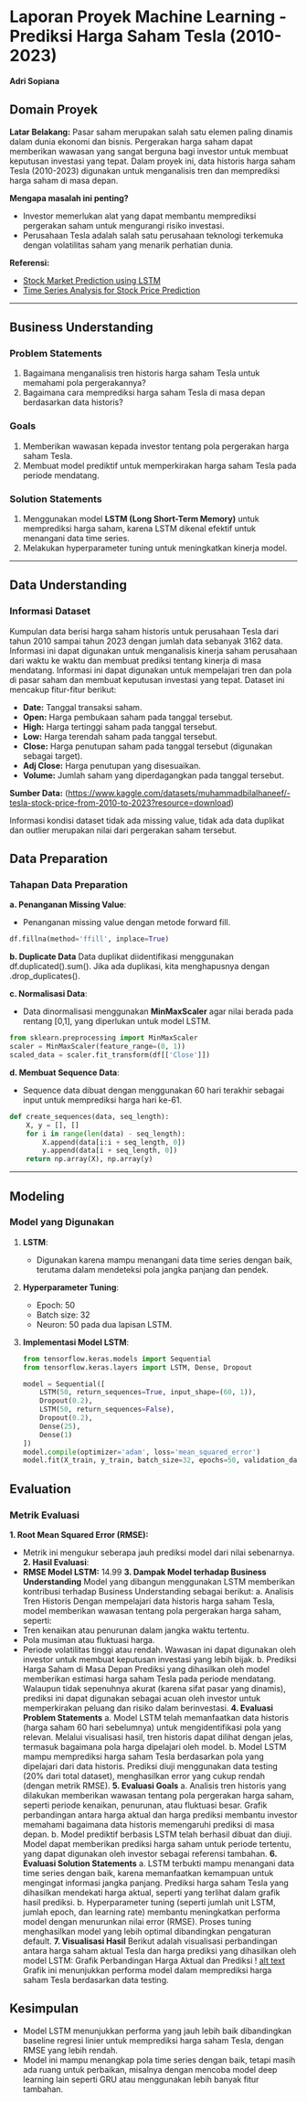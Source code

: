 # **Laporan Proyek Machine Learning - Prediksi Harga Saham Tesla (2010-2023)**
**Adri Sopiana**

## **Domain Proyek**

**Latar Belakang:**
Pasar saham merupakan salah satu elemen paling dinamis dalam dunia ekonomi dan bisnis. Pergerakan harga saham dapat memberikan wawasan yang sangat berguna bagi investor untuk membuat keputusan investasi yang tepat. Dalam proyek ini, data historis harga saham Tesla (2010-2023) digunakan untuk menganalisis tren dan memprediksi harga saham di masa depan.

**Mengapa masalah ini penting?**
- Investor memerlukan alat yang dapat membantu memprediksi pergerakan saham untuk mengurangi risiko investasi.
- Perusahaan Tesla adalah salah satu perusahaan teknologi terkemuka dengan volatilitas saham yang menarik perhatian dunia.

**Referensi:**
- [Stock Market Prediction using LSTM](https://scholar.google.com/)
- [Time Series Analysis for Stock Price Prediction](https://scholar.google.com/)

---

## **Business Understanding**

### **Problem Statements**
1. Bagaimana menganalisis tren historis harga saham Tesla untuk memahami pola pergerakannya?
2. Bagaimana cara memprediksi harga saham Tesla di masa depan berdasarkan data historis?

### **Goals**
1. Memberikan wawasan kepada investor tentang pola pergerakan harga saham Tesla.
2. Membuat model prediktif untuk memperkirakan harga saham Tesla pada periode mendatang.

### **Solution Statements**
1. Menggunakan model **LSTM (Long Short-Term Memory)** untuk memprediksi harga saham, karena LSTM dikenal efektif untuk menangani data time series.
2. Melakukan hyperparameter tuning untuk meningkatkan kinerja model.

---

## **Data Understanding**

### **Informasi Dataset**
Kumpulan data berisi harga saham historis untuk perusahaan Tesla dari tahun 2010 sampai tahun 2023 dengan jumlah data sebanyak 3162 data. Informasi ini dapat digunakan untuk menganalisis kinerja saham perusahaan dari waktu ke waktu dan membuat prediksi tentang kinerja di masa mendatang. Informasi ini dapat digunakan untuk mempelajari tren dan pola di pasar saham dan membuat keputusan investasi yang tepat. Dataset ini mencakup fitur-fitur berikut:
- **Date:** Tanggal transaksi saham.
- **Open:** Harga pembukaan saham pada tanggal tersebut.
- **High:** Harga tertinggi saham pada tanggal tersebut.
- **Low:** Harga terendah saham pada tanggal tersebut.
- **Close:** Harga penutupan saham pada tanggal tersebut (digunakan sebagai target).
- **Adj Close:** Harga penutupan yang disesuaikan.
- **Volume:** Jumlah saham yang diperdagangkan pada tanggal tersebut.

**Sumber Data:** (https://www.kaggle.com/datasets/muhammadbilalhaneef/-tesla-stock-price-from-2010-to-2023?resource=download) 

Informasi kondisi dataset tidak ada missing value, tidak ada data duplikat dan outlier merupakan nilai dari pergerakan saham tersebut.

## **Data Preparation**

### **Tahapan Data Preparation**
**a. Penanganan Missing Value**:
   - Penanganan missing value dengan metode forward fill.
   ```python
   df.fillna(method='ffill', inplace=True)
   ```
**b. Duplicate Data**
Data duplikat diidentifikasi menggunakan df.duplicated().sum(). Jika ada duplikasi, kita menghapusnya dengan .drop_duplicates().

**c. Normalisasi Data**:
   - Data dinormalisasi menggunakan **MinMaxScaler** agar nilai berada pada rentang [0,1], yang diperlukan untuk model LSTM.
   ```python
   from sklearn.preprocessing import MinMaxScaler
   scaler = MinMaxScaler(feature_range=(0, 1))
   scaled_data = scaler.fit_transform(df[['Close']])
   ```

**d. Membuat Sequence Data**:
   - Sequence data dibuat dengan menggunakan 60 hari terakhir sebagai input untuk memprediksi harga hari ke-61.
   ```python
   def create_sequences(data, seq_length):
       X, y = [], []
       for i in range(len(data) - seq_length):
           X.append(data[i:i + seq_length, 0])
           y.append(data[i + seq_length, 0])
       return np.array(X), np.array(y)
   ```

---

## **Modeling**

### **Model yang Digunakan**
1. **LSTM**:
   - Digunakan karena mampu menangani data time series dengan baik, terutama dalam mendeteksi pola jangka panjang dan pendek.

2. **Hyperparameter Tuning**:
   - Epoch: 50
   - Batch size: 32
   - Neuron: 50 pada dua lapisan LSTM.

3. **Implementasi Model LSTM**:
   ```python
   from tensorflow.keras.models import Sequential
   from tensorflow.keras.layers import LSTM, Dense, Dropout

   model = Sequential([
       LSTM(50, return_sequences=True, input_shape=(60, 1)),
       Dropout(0.2),
       LSTM(50, return_sequences=False),
       Dropout(0.2),
       Dense(25),
       Dense(1)
   ])
   model.compile(optimizer='adam', loss='mean_squared_error')
   model.fit(X_train, y_train, batch_size=32, epochs=50, validation_data=(X_test, y_test))
   ```

## **Evaluation**

### **Metrik Evaluasi**
**1. Root Mean Squared Error (RMSE):**
   - Metrik ini mengukur seberapa jauh prediksi model dari nilai sebenarnya.
**2. Hasil Evaluasi**:
   - **RMSE Model LSTM:** 14.99
**3. Dampak Model terhadap Business Understanding**
Model yang dibangun menggunakan LSTM memberikan kontribusi terhadap Business Understanding sebagai berikut:
a. Analisis Tren Historis
Dengan mempelajari data historis harga saham Tesla, model memberikan wawasan tentang pola pergerakan harga saham, seperti:
- Tren kenaikan atau penurunan dalam jangka waktu tertentu.
- Pola musiman atau fluktuasi harga.
- Periode volatilitas tinggi atau rendah. Wawasan ini dapat digunakan oleh investor untuk membuat keputusan investasi yang lebih bijak.
b. Prediksi Harga Saham di Masa Depan
Prediksi yang dihasilkan oleh model memberikan estimasi harga saham Tesla pada periode mendatang. Walaupun tidak sepenuhnya akurat (karena sifat pasar yang dinamis), prediksi ini dapat digunakan sebagai acuan oleh investor untuk memperkirakan peluang dan risiko dalam berinvestasi.
**4. Evaluasi Problem Statements**
a. Model LSTM telah memanfaatkan data historis (harga saham 60 hari sebelumnya) untuk mengidentifikasi pola yang relevan. Melalui visualisasi hasil, tren historis dapat dilihat dengan jelas, termasuk bagaimana pola harga dipelajari oleh model.
b. Model LSTM mampu memprediksi harga saham Tesla berdasarkan pola yang dipelajari dari data historis. Prediksi diuji menggunakan data testing (20% dari total dataset), menghasilkan error yang cukup rendah (dengan metrik RMSE).
**5. Evaluasi Goals**
a. Analisis tren historis yang dilakukan memberikan wawasan tentang pola pergerakan harga saham, seperti periode kenaikan, penurunan, atau fluktuasi besar. Grafik perbandingan antara harga aktual dan harga prediksi membantu investor memahami bagaimana data historis memengaruhi prediksi di masa depan.
b. Model prediktif berbasis LSTM telah berhasil dibuat dan diuji. Model dapat memberikan prediksi harga saham untuk periode tertentu, yang dapat digunakan oleh investor sebagai referensi tambahan.
**6. Evaluasi Solution Statements**
a. LSTM terbukti mampu menangani data time series dengan baik, karena memanfaatkan kemampuan untuk mengingat informasi jangka panjang. Prediksi harga saham Tesla yang dihasilkan mendekati harga aktual, seperti yang terlihat dalam grafik hasil prediksi.
b. Hyperparameter tuning (seperti jumlah unit LSTM, jumlah epoch, dan learning rate) membantu meningkatkan performa model dengan menurunkan nilai error (RMSE). Proses tuning menghasilkan model yang lebih optimal dibandingkan pengaturan default.
**7. Visualisasi Hasil**
Berikut adalah visualisasi perbandingan antara harga saham aktual Tesla dan harga prediksi yang dihasilkan oleh model LSTM:
Grafik Perbandingan Harga Aktual dan Prediksi
! [alt text](https://github.com/Adri720S/PredictiveAnalytics_SahamTesla2010-2023/blob/main/download.png?raw=true)
Grafik ini menunjukkan performa model dalam memprediksi harga saham Tesla berdasarkan data testing.

## **Kesimpulan**
- Model LSTM menunjukkan performa yang jauh lebih baik dibandingkan baseline regresi linier untuk memprediksi harga saham Tesla, dengan RMSE yang lebih rendah.
- Model ini mampu menangkap pola time series dengan baik, tetapi masih ada ruang untuk perbaikan, misalnya dengan mencoba model deep learning lain seperti GRU atau menggunakan lebih banyak fitur tambahan.
